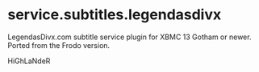service.subtitles.legendasdivx
=========================

LegendasDivx.com subtitle service plugin for XBMC 13 Gotham or newer. Ported from
the Frodo version.

HiGhLaNdeR

